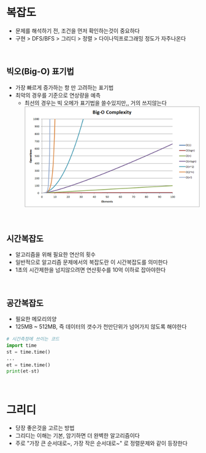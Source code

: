 # 복잡도
- 문제를 해석하기 전, 조건을 먼저 확인하는것이 중요하다
- 구현 > DFS/BFS > 그리디 > 정렬 > 다이나믹프로그래밍 정도가 자주나온다

<br>

## 빅오(Big-O) 표기법
- 가장 빠르게 증가하는 항 만 고려하는 표기법
- 최악의 경우를 기준으로 연상량을 예측
  - 최선의 경우는 빅 오메가 표기법을 쓸수있지만,, 거의 쓰지않는다
![bigO](../img/bigO.jpeg)

<br>

## 시간복잡도
- 알고리즘을 위해 필요한 연산의 횟수
- 일반적으로 알고리즘 문제에서의 복잡도란 이 시간복잡도를 의미한다
- 1초의 시간제한을 넘지않으려면 연산횟수를 10억 이하로 잡아야한다

<br>

## 공간복잡도
- 필요한 메모리의양
- 125MB ~ 512MB, 즉 데이터의 갯수가 천만단위가 넘어가지 않도록 해야한다
```python
# 시간측정에 쓰이는 코드
import time
st = time.time()
...
et = time.time()
print(et-st)
```

<br>

# 그리디
- 당장 좋은것을 고르는 방법
- 그리디는 이해는 기본, 암기하면 더 완벽한 알고리즘이다
- 주로 "가장 큰 순서대로~, 가장 작은 순서대로~" 로 정렬문제와 같이 등장한다